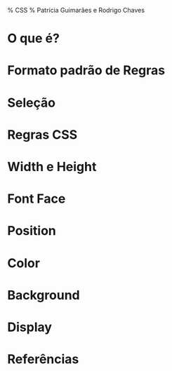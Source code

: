 % CSS
% Patrícia Guimarães e Rodrigo Chaves

# O que é?

# Formato padrão de Regras

# Seleção

# Regras CSS

# Width e Height

# Font Face

# Position

# Color

# Background

# Display

# Referências
